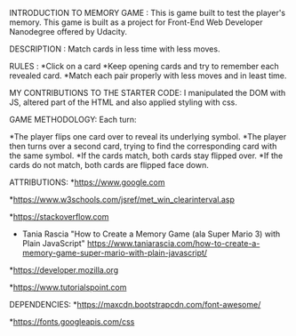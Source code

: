 INTRODUCTION TO MEMORY GAME :
This is game built to test the player's memory. This game is built as a project for Front-End Web Developer Nanodegree offered by Udacity.  

DESCRIPTION :
Match cards in less time with less moves.


RULES :
*Click on a card
*Keep opening cards and try to remember each revealed card.
*Match each pair properly with less moves and in least time.

MY CONTRIBUTIONS TO THE STARTER CODE:
I manipulated the DOM with JS, altered part of the HTML and also applied styling with css.

GAME METHODOLOGY:
Each turn:

*The player flips one card over to reveal its underlying symbol.
*The player then turns over a second card, trying to find the corresponding card with the same symbol.
*If the cards match, both cards stay flipped over.
*If the cards do not match, both cards are flipped face down.

ATTRIBUTIONS:
 *https://www.google.com

*https://www.w3schools.com/jsref/met_win_clearinterval.asp

*https://stackoverflow.com

* Tania Rascia 
"How to Create a Memory Game (ala Super Mario 3) with Plain JavaScript" 
https://www.taniarascia.com/how-to-create-a-memory-game-super-mario-with-plain-javascript/ 

*https://developer.mozilla.org

*https://www.tutorialspoint.com

DEPENDENCIES:
*https://maxcdn.bootstrapcdn.com/font-awesome/

*https://fonts.googleapis.com/css

